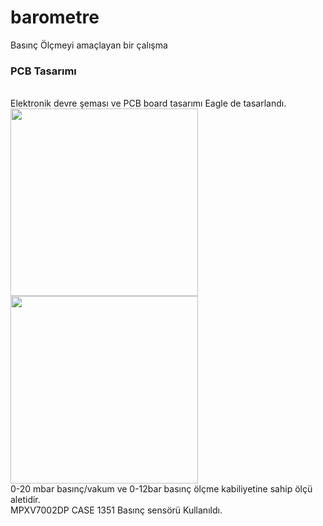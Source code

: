 # barometre
Basınç Ölçmeyi amaçlayan bir çalışma

<h3>PCB Tasarımı</h3><br>
Elektronik devre şeması ve PCB board tasarımı Eagle de tasarlandı.<br>

<img src="https://user-images.githubusercontent.com/73975473/201068518-c5fef94d-c2b2-4063-94b7-a46d25b73a3c.png" style="width:300px"/>
<img src="https://user-images.githubusercontent.com/73975473/201068524-2a652755-21f9-4e60-bc8e-adc6b6cecaf4.png" style="width:300px"/>
<br>
0-20 mbar basınç/vakum ve 0-12bar basınç ölçme kabiliyetine sahip ölçü aletidir.<br>
MPXV7002DP CASE 1351 Basınç sensörü Kullanıldı.
